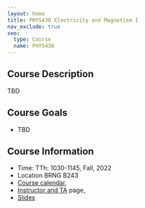```yaml
---
layout: home
title: PHYS430 Electricity and Magnetism I
nav_exclude: true
seo:
  type: Course
  name: PHYS430
---
```

## Course Description
TBD

## Course Goals
- TBD

## Course Information
- Time: TTh: 1030-1145, Fall, 2022 
- Location BRNG B243
- [Course calendar](calendar.md),
- [Instructor and TA](staff.md) page,
- [Slides](slides.md)
<!-- - Annoucements will be made on brightspace. -->
